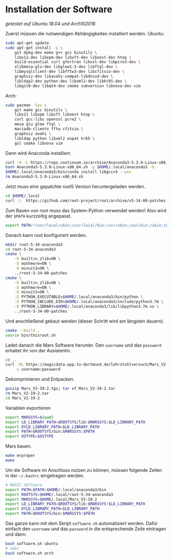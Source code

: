 # Installation der Software
*getestet auf Ubuntu 18.04 und Arch102018*

Zuerst müssen die notwendigen Abhängigkeiten installiert werden.
Ubuntu:
```bash
sudo apt-get update
sudo apt-get install -y \
    git dpkg-dev make g++ gcc binutils \
    libx11-dev libxpm-dev libxft-dev libxext-dev htop \
    build-essential curl gfortran libssl-dev libpcre3-dev \
    xlibmesa-glu-dev libglew1.5-dev libftgl-dev \
    libmysqlclient-dev libfftw3-dev libcfitsio-dev \
    graphviz-dev libavahi-compat-libdnssd-dev \
    libldap2-dev python-dev libxml2-dev libkrb5-dev \
    libgsl0-dev libqt4-dev cmake subversion libnova-dev vim
```
Arch:
```bash
sudo pacman -Syu \
    git make gcc binutils \
    libx11 libxpm libxft libxext htop \
    curl gcc-libs openssl pcre2 \
    mesa glu glew ftgl \
    mariadb-clients fftw cfitsio \
    graphviz avahi \
    libldap python libxml2 expat krb5 \
    gsl cmake libnova vim
```

Dann wird Anaconda installiert.
```bash
curl -O -L https://repo.continuum.io/archive/Anaconda3-5.3.0-Linux-x86_64.sh
bash Anaconda3-5.3.0-Linux-x86_64.sh -p $HOME/.local/anaconda3 -b
$HOME/.local/anaconda3/bin/conda install libgcc=5 --yes
rm Anaconda3-5.3.0-Linux-x86_64.sh
```

Jetzt muss eine gepatchte root5 Version heruntergeladen werden.
```bash
cd $HOME/.local
curl -L  https://github.com/root-project/root/archive/v5-34-00-patches.tar.gz | tar xzv
```

Zum Bauen von root muss das System-Python verwendet werden!  Also wird der `$PATH` kurzzeitig angepasst.
```bash
export PATH="/usr/local/sbin:/usr/local/bin:/usr/sbin:/usr/bin:/sbin:/bin"
```

Danach kann root konfiguriert werden.
```bash
mkdir root-5-34-anaconda3
cd root-5-34-anaconda3
cmake \
    -D builtin_zlib=ON \
    -D mathmore=ON \
    -D minuit2=ON \
    ../root-5-34-00-patches
cmake \
    -D builtin_zlib=ON \
    -D mathmore=ON \
    -D minuit2=ON \
    -D PYTHON_EXECUTABLE=$HOME/.local/anaconda3/bin/python \
    -D PYTHON_INCLUDE_DIR=$HOME/.local/anaconda3/include/python3.7m \
    -D PYTHON_LIBRARY=$HOME/.local/anaconda3/lib/libpython3.7m.so \
    ../root-5-34-00-patches
```

Und anschließend gebaut werden (dieser Schritt wird am längsten dauern).
```bash
cmake --build .
source bin/thisroot.sh
```

Ladet danach die Mars Software herunter.  Den `username` und das `password` erhaltet ihr von der Assistentin.
```bash
cd ..
curl -OL https://magicdata.app.tu-dortmund.de/lehrstuhlversuch/Mars_V2-19-2.tgz \
    -u username:password
```

Dekomprimieren und Entpacken.
```bash
gunzip Mars_V2-19-2.tgz; tar xf Mars_V2-19-2.tar
rm Mars_V2-19-2.tar
cd Mars_V2-19-2
```

Variablen exportieren
```bash
export MARSSYS=$(pwd)
export LD_LIBRARY_PATH=$ROOTSYS/lib:$MARSSYS:$LD_LIBRARY_PATH
export DYLD_LIBRARY_PATH=$LD_LIBRARY_PATH
export PATH=$ROOTSYS/bin:$MARSSYS:$PATH
export OSTYPE=$OSTYPE
```

Mars bauen.
```bash
make mrproper
make
```
Um die Software im Anschluss nutzen zu können,
müssen folgende Zeilen in der `~/.bashrc` eingetragen werden.
```bash
# MAGIC SOftware
export PATH=$PATH:$HOME/.local/anaconda3/bin
export ROOTSYS=$HOME/.local/root-5-34-anaconda3
export MARSSYS=$HOME/.local/Mars_V2-19-2
export LD_LIBRARY_PATH=$ROOTSYS/lib:$MARSSYS:$LD_LIBRARY_PATH
export DYLD_LIBRARY_PATH=$LD_LIBRARY_PATH
export PATH=$ROOTSYS/bin:$MARSSYS:$PATH
```

Das ganze kann mit dem Skript `software.sh` automatisiert werden.  Dafür einfach den `username` und das `password` in die entsprechende Zeile eintragen und dann:
```bash
bash software.sh ubuntu
# oder
bash software.sh arch
```


